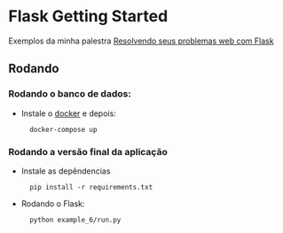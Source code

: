 # Flask Getting Started


Exemplos da minha palestra [Resolvendo seus problemas web com Flask](http://slides.com/iuryalvesdesouza-1/flask)


## Rodando

### Rodando o banco de dados:

* Instale o [docker](https://docs.docker.com/engine/installation/) e depois:

        docker-compose up

### Rodando a versão final da aplicação


* Instale as depêndencias

        pip install -r requirements.txt

* Rodando o Flask:
    
        python example_6/run.py
